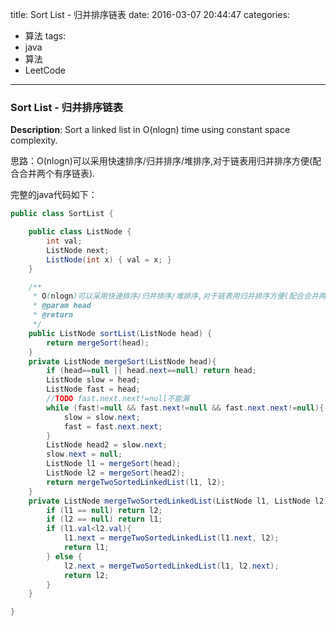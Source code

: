 




title: Sort List - 归并排序链表
date: 2016-03-07 20:44:47
categories: 
- 算法
tags: 
- java
- 算法
- LeetCode
<!--updated: 2016-03-07 21:40:47-->
---

### Sort List - 归并排序链表
**Description**: Sort a linked list in O(nlogn) time using constant space complexity.
 
思路：O(nlogn)可以采用快速排序/归并排序/堆排序,对于链表用归并排序方便(配合合并两个有序链表).

完整的java代码如下：

```java
public class SortList {

    public class ListNode {
        int val;
        ListNode next;
        ListNode(int x) { val = x; }
    }

    /**
     * O(nlogn)可以采用快速排序/归并排序/堆排序,对于链表用归并排序方便(配合合并两个有序链表).
     * @param head
     * @return
     */
    public ListNode sortList(ListNode head) {
        return mergeSort(head);
    }
    private ListNode mergeSort(ListNode head){
        if (head==null || head.next==null) return head;
        ListNode slow = head;
        ListNode fast = head;
        //TODO fast.next.next!=null不能漏
        while (fast!=null && fast.next!=null && fast.next.next!=null){
            slow = slow.next;
            fast = fast.next.next;
        }
        ListNode head2 = slow.next;
        slow.next = null;
        ListNode l1 = mergeSort(head);
        ListNode l2 = mergeSort(head2);
        return mergeTwoSortedLinkedList(l1, l2);
    }
    private ListNode mergeTwoSortedLinkedList(ListNode l1, ListNode l2){
        if (l1 == null) return l2;
        if (l2 == null) return l1;
        if (l1.val<l2.val){
            l1.next = mergeTwoSortedLinkedList(l1.next, l2);
            return l1;
        } else {
            l2.next = mergeTwoSortedLinkedList(l1, l2.next);
            return l2;
        }
    }

}
```
